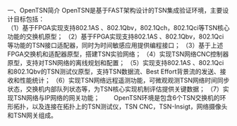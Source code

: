 一、OpenTSN简介
OpenTSN是基于FAST架构设计的TSN集成验证环境，主要设计目标包括：	
（1）基于FPGA实现支持802.1AS 、802.1Qbv，802.1Qch，802.1Qci等TSN核心功能的交换机原型；
（2）基于FPGA实现支持802.1AS 、802.1Qbv，802.1Qci等功能的TSN接口适配器，同时为时间敏感应用提供编程接口；
（3）基于上述FPGA交换机和适配器原型，搭建TSN实验网络；
（4）实现TSN网络CNC控制器原型，支持对TSN网络的离线规划和配置；
（5）实现支持802.1AS 、802.1Qci和802.1Qbv的TSN测试仪原型，支持TSN数据流、Best Effort背景流的发送、接收和性能统计；
（6）实现TSN网络远程遥测功能，可微观观测TSN网络时间同步状态，交换机内部队列状态等，为TSN核心实现机制评估提供关键数据；
（7）实现TSN网络与IP网络的网关功能；
　　OpenTSN环境是包含6个TSN交换机的环形拓扑，以及连接在拓扑上的TSN测试仪，TSN CNC，TSN-Insigt，网络摄像头和TSN网关组成。


